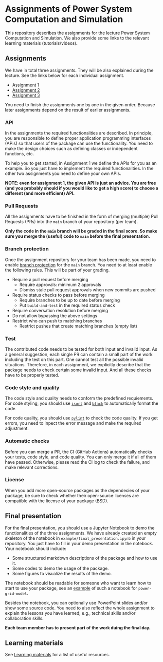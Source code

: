 # Assignments of Power System Computation and Simulation

This repository describes the assignments for the lecture Power System Computation and Simulation.
We also provide some links to the relevant learning materials (tutorials/videos).

## Assignments

We have in total three assignments. They will be also explained during the lecture.
See the links below for each individual assignment.

* [Assignment 1](./assignment_1/README.md)
* [Assignment 2](./assignment_2/README.md)
* [Assignment 3](./assignment_3/README.md)

You need to finish the assignments one by one in the given order.
Because later assignments depend on the result of earlier assignments.

### API

In the assignments the required functionalities are described.
In principle, you are responsible to define proper application programming interfaces (APIs)
so that users of the package can use the functionality.
You need to make the design choices such as defining classes or independent functions, etc.

To help you to get started, in Assignment 1 we define the APIs for you as an example.
So you just have to implement the required functionalities.
In the other two assignments you need to define your own APIs.

**NOTE: even for assignment 1, the given API is just an advice. 
You are free (and you probably should if you would like to get a high score) to choose a different (and more efficient) API.**

### Pull Requests

All the assignments have to be finished in the form of 
merging (multiple) Pull Requests (PRs) into the `main` branch of your repository (per team).

**Only the code in the `main` branch will be graded in the final score. So make sure you merge the (useful) code to `main` before the final presentation.**

### Branch protection

Once the assignment repository for your team has been made, you need to enable [branch protection](https://docs.github.com/en/repositories/configuring-branches-and-merges-in-your-repository/managing-protected-branches/managing-a-branch-protection-rule) 
for the `main` branch. You need to at least enable the following rules. This will be part of your grading.

* Require a pull request before merging
  * Require approvals: minimum 2 approvals
  * Dismiss stale pull request approvals when new commits are pushed
* Require status checks to pass before merging
  *  Require branches to be up to date before merging
  *  Put `build-and-test` in the required status check
*  Require conversation resolution before merging
*  Do not allow bypassing the above settings
*  Restrict who can push to matching branches
   *  Restrict pushes that create matching branches (empty list)


### Test

The contributed code needs to be tested for both input and invalid input.
As a general suggestion, each single PR can contain a small part of the work including the test on this part.
One cannot test all the possible invalid situations. 
Therefore, in each assignment, we explicitly describe that the package needs to check certain some invalid input.
And all these checks have to be properly tested.

### Code style and quality

The code style and quality needs to conform the predefined requiements. 
For code styling, you should use [`isort`](https://github.com/PyCQA/isort) 
and [`black`](https://github.com/psf/black)
to automatically format the code.

For code quality, you should use [`pylint`](https://github.com/pylint-dev/pylint) to check the code quality.
If you get errors, you need to inpect the error message and make the required adjustment.


### Automatic checks

Before you can merge a PR, the CI (GitHub Actions) automatically checks your tests, code style, and code quality.
You can only merge it if all of them have passed. 
Otherwise, please read the CI log to check the failure, and make relevant corrections.

### License

When you add more open-source packages as the dependecies of your package, 
be sure to check whether their open-source licenses are compatible 
with the license of your package (BSD).

## Final presentation

For the final presentation, you should use a Jupyter Notebook to demo the functionalities of the three assignments.
We have already created an empty skeleton of the notebook in `example/final_presentation.ipynb` in your repository.
You just have to fill in your demo presentation in the notebook.
Your notebook should include:

* Some structured markdown descriptions of the package and how to use it.
* Some codes to demo the usage of the package.
* Some figures to visualize the results of the demo.

The notebook should be readable for someone who want to learn how to start to use your package, see an 
[example](https://power-grid-model.readthedocs.io/en/stable/examples/Power%20Flow%20Example.html)
of such a notebook for `power-grid-model`.

Besides the notebook, you can optionally use PowerPoint slides and/or show some source code.
You need to also reflect the whole assignment to explain the lessons you have learned, e.g.,
technical skills and/or collaboration skills.

**Each team member has to present part of the work duing the final day.**


## Learning materials

See [Learning materials](./learning_materials/README.md) for a list of useful resources.
